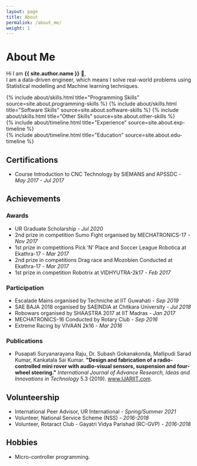 ```yaml
---
layout: page
title: About
permalink: /about_me/
weight: 1
---
```


# **About Me**

Hi I am **{{ site.author.name }}** :wave:,<br>
I am a data-driven engineer, which means I solve real-world problems using Statistical modelling and Machine learning techniques.

<div class="row">
{% include about/skills.html title="Programming Skills" source=site.about.programming-skills %}
{% include about/skills.html title="Software Skills" source=site.about.software-skills %}
{% include about/skills.html title="Other Skills" source=site.about.other-skills %}
</div>

<div class="row">
{% include about/timeline.html title="Experience" source=site.about.exp-timeline %}
</div>

<div class="row">
{% include about/timeline.html title="Education" source=site.about.edu-timeline %}
</div>

## Certifications

* Course Introduction to CNC Technology by SIEMANS and APSSDC - *May 2017 - Jul 2017*

## Achievements

### Awards

* UR Graduate Scholarship - *Jul 2020*
* 2nd prize in competition Sumo Fight organised by MECHATRONICS-17 - *Nov 2017*
* 1st prize in competitions Pick ‘N’ Place and Soccer League Robotica at Ekathra-17 - *Mar 2017*
* 2nd prize in competitions Drag race and Mozobien Conducted at Ekathra-17 - *Mar 2017*
* 1st prize in competition Robotrix at VIDHYUTRA-2k17 - *Feb 2017*

### Participation

* Escalade Mains organised by Techniche at IIT Guwahati - *Sep 2019*
* SAE BAJA 2018 organised by SAEINDIA at Chitkara University - *Jul 2018*
* Robowars organised by SHAASTRA 2017 at IIT Madras - *Jan 2017*
* MECHATRONICS-16 Conducted by Rotary Club - *Sep 2016*
* Extreme Racing by VIVAAN 2k16 - *Mar 2016*

### Publications

* Pusapati Suryanarayana Raju, Dr. Subash Gokanakonda, Mallipudi Sarad Kumar, Kankatala Sai Kumar. **"Design and fabrication of a radio-controlled mini rover with audio-visual sensors, suspension and four-wheel steering."** *International Journal of Advance Research, Ideas and Innovations in Technology* 5.3 (2019). www.IJARIIT.com.

## Volunteership

* International Peer Advisor, UR International - *Spring/Summer 2021*
* Volunteer, National Service Scheme (NSS) - *2016-2018*
* Volunteer, Rotaract Club - Gayatri Vidya Parishad (RC-GVP) - *2016-2018*

## Hobbies

* Micro-controller programming.

